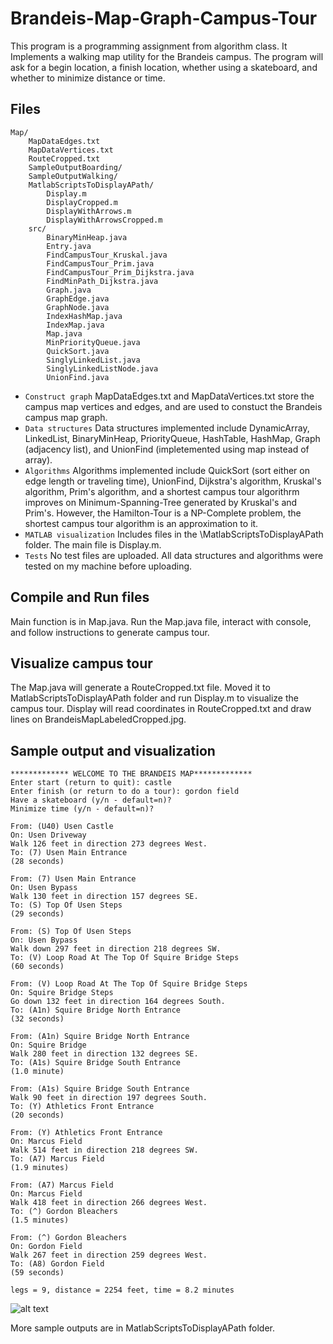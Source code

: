 # Brandeis-Map-Graph-Campus-Tour
This program is a programming assignment from algorithm class. It Implements a walking map utility for the Brandeis campus. The program will ask for a begin location, a finish location, whether using a skateboard, and whether to minimize distance or time. 


## Files
```
Map/
    MapDataEdges.txt
    MapDataVertices.txt
    RouteCropped.txt
    SampleOutputBoarding/
    SampleOutputWalking/
    MatlabScriptsToDisplayAPath/
        Display.m
        DisplayCropped.m
        DisplayWithArrows.m
        DisplayWithArrowsCropped.m
    src/
        BinaryMinHeap.java
        Entry.java
        FindCampusTour_Kruskal.java
        FindCampusTour_Prim.java
        FindCampusTour_Prim_Dijkstra.java
        FindMinPath_Dijkstra.java
        Graph.java
        GraphEdge.java
        GraphNode.java
        IndexHashMap.java
        IndexMap.java
        Map.java
        MinPriorityQueue.java
        QuickSort.java
        SinglyLinkedList.java
        SinglyLinkedListNode.java
        UnionFind.java
```

- ```Construct graph```
MapDataEdges.txt and MapDataVertices.txt store the campus map vertices and edges, and are used to constuct the Brandeis campus map graph.
- ```Data structures```
Data structures implemented include DynamicArray, LinkedList, BinaryMinHeap, PriorityQueue, HashTable, HashMap, Graph (adjacency list), and UnionFind (impletemented using map instead of array).
- ```Algorithms```
Algorithms implemented include QuickSort (sort either on edge length or traveling time), UnionFind, Dijkstra's algorithm, Kruskal's algorithm, Prim's algorithm, and a shortest campus tour algorithrm improves on Minimum-Spanning-Tree generated by Kruskal's and Prim's. However, the Hamilton-Tour is a NP-Complete problem, the shortest campus tour algorithm is an approximation to it.
- ```MATLAB visualization```
Includes files in the \MatlabScriptsToDisplayAPath folder. The main file is Display.m.
- ```Tests```
No test files are uploaded. All data structures and algorithms were tested on my machine before uploading.

## Compile and Run files
Main function is in Map.java. Run the Map.java file, interact with console, and follow instructions to generate campus tour.

## Visualize campus tour
The Map.java will generate a RouteCropped.txt file. Moved it to MatlabScriptsToDisplayAPath folder and run Display.m to visualize the campus tour. Display will read coordinates in RouteCropped.txt and draw lines on BrandeisMapLabeledCropped.jpg.

## Sample output and visualization
```
************* WELCOME TO THE BRANDEIS MAP*************
Enter start (return to quit): castle
Enter finish (or return to do a tour): gordon field
Have a skateboard (y/n - default=n)? 
Minimize time (y/n - default=n)? 

From: (U40) Usen Castle
On: Usen Driveway
Walk 126 feet in direction 273 degrees West.
To: (7) Usen Main Entrance 
(28 seconds)

From: (7) Usen Main Entrance
On: Usen Bypass
Walk 130 feet in direction 157 degrees SE.
To: (S) Top Of Usen Steps 
(29 seconds)

From: (S) Top Of Usen Steps
On: Usen Bypass
Walk down 297 feet in direction 218 degrees SW.
To: (V) Loop Road At The Top Of Squire Bridge Steps 
(60 seconds)

From: (V) Loop Road At The Top Of Squire Bridge Steps
On: Squire Bridge Steps
Go down 132 feet in direction 164 degrees South.
To: (A1n) Squire Bridge North Entrance 
(32 seconds)

From: (A1n) Squire Bridge North Entrance
On: Squire Bridge
Walk 280 feet in direction 132 degrees SE.
To: (A1s) Squire Bridge South Entrance 
(1.0 minute)

From: (A1s) Squire Bridge South Entrance
Walk 90 feet in direction 197 degrees South.
To: (Y) Athletics Front Entrance 
(20 seconds)

From: (Y) Athletics Front Entrance
On: Marcus Field
Walk 514 feet in direction 218 degrees SW.
To: (A7) Marcus Field 
(1.9 minutes)

From: (A7) Marcus Field
On: Marcus Field
Walk 418 feet in direction 266 degrees West.
To: (^) Gordon Bleachers 
(1.5 minutes)

From: (^) Gordon Bleachers
On: Gordon Field
Walk 267 feet in direction 259 degrees West.
To: (A8) Gordon Field 
(59 seconds)

legs = 9, distance = 2254 feet, time = 8.2 minutes
```
![alt text](https://github.com/LArchCS/Brandeis-Campus-Tour-Graph-Algorithms/blob/master/SampleOutputWalking/SampleOutputWalkMap.jpg?raw=true)

More sample outputs are in MatlabScriptsToDisplayAPath folder.
